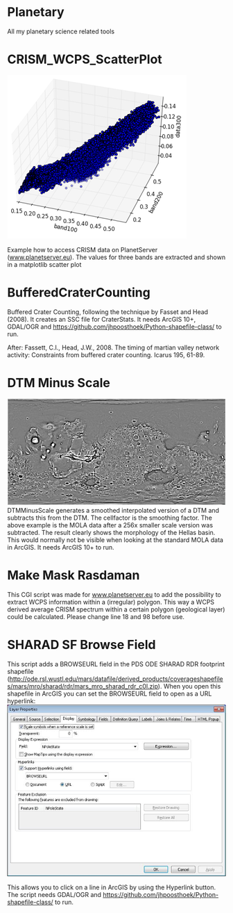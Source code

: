 # Planetary
All my planetary science related tools

# CRISM_WCPS_ScatterPlot
![ScatterPlot](https://raw.githubusercontent.com/jhpoosthoek/Planetary/master/CRISM_WCPS_ScatterPlot/scatter.png)

Example how to access CRISM data on PlanetServer (www.planetserver.eu). The values for three bands are extracted and shown in a matplotlib scatter plot

# BufferedCraterCounting
Buffered Crater Counting, following the technique by Fasset and Head (2008). It creates an SSC file for CraterStats.
It needs ArcGIS 10+, GDAL/OGR and https://github.com/jhpoosthoek/Python-shapefile-class/ to run.

After:
Fassett, C.I., Head, J.W., 2008. The timing of martian valley network activity: Constraints from buffered crater counting. Icarus 195, 61-89.

# DTM Minus Scale
![MOLA Example](https://raw.githubusercontent.com/jhpoosthoek/Planetary/master/DTMMinusScale/MOLAExample.jpg)
DTMMinusScale generates a smoothed interpolated version of a DTM and subtracts this from the DTM. The cellfactor is the smoothing factor. The above example is the MOLA data after a 256x smaller scale version was subtracted. The result clearly shows the morphology of the Hellas basin. This would normally not be visible when looking at the standard MOLA data in ArcGIS. It needs ArcGIS 10+ to run.

# Make Mask Rasdaman
This CGI script was made for www.planetserver.eu to add the possibility to extract WCPS information within a (irregular) polygon. This way a WCPS derived average CRISM spectrum within a certain polygon (geological layer) could be calculated. Please change line 18 and 98 before use.

# SHARAD SF Browse Field
This script adds a BROWSEURL field in the PDS ODE SHARAD RDR footprint shapefile (http://ode.rsl.wustl.edu/mars/datafile/derived_products/coverageshapefiles/mars/mro/sharad/rdr/mars_mro_sharad_rdr_c0l.zip). When you open this shapefile in ArcGIS you can set the BROWSEURL field to open as a URL hyperlink:
![BROWSEURLhyperlink](https://raw.githubusercontent.com/jhpoosthoek/Planetary/master/SHARAD_SF_Browse_Field/BROWSEURLhyperlink.jpg)

This allows you to click on a line in ArcGIS by using the Hyperlink button. The script needs GDAL/OGR and https://github.com/jhpoosthoek/Python-shapefile-class/ to run.

